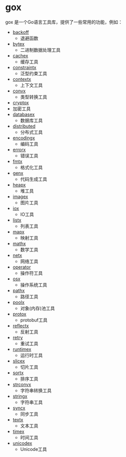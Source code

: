 # gox
gox 是一个Go语言工具库，提供了一些常用的功能，例如：
* [backoff](backoff)
  * 退避函数
* [bytex](bytex)
  * 二进制数据处理工具
* [cachex](cachex)
  * 缓存工具
* [constraintx](constraintx)
  * 泛型约束工具
* [contextx](contextx)
  * 上下文工具
* [convx](convx)
  * 类型转换工具
* [cryptox](cryptox)
 * 加密工具
* [databasex](databasex)
  * 数据库工具
* [distributed](distributed)
  * 分布式工具
* [encodingx](encodingx)
  * 编码工具
* [errorx](errorx)
  * 错误工具
* [fmtx](fmtx)
  * 格式化工具
* [genx](genx)
  * 代码生成工具
* [heapx](heapx)
  * 堆工具
* [imagex](imagex)
  * 图片工具
* [iox](iox)
  * IO工具
* [listx](listx)
  * 列表工具
* [mapx](mapx)
  * 映射工具
* [mathx](mathx)
  * 数学工具
* [netx](netx)
  * 网络工具
* [operator](operator)
  * 操作符工具
* [osx](osx)
  * 操作系统工具
* [pathx](pathx)
  * 路径工具
* [poolx](poolx)
  * 对象(内存)池工具
* [protox](protox)
  * protobuf工具
* [reflectx](reflectx)
  * 反射工具
* [retry](retry)
  * 重试工具
* [runtimex](runtimex)
  * 运行时工具
* [slicex](slicex)
  * 切片工具
* [sortx](sortx)
  * 排序工具
* [strconvx](strconvx)
  * 字符串转换工具
* [stringx](stringx)
  * 字符串工具
* [syncx](syncx)
  * 同步工具
* [textx](textx)
  * 文本工具
* [timex](timex)
  * 时间工具
* [unicodex](unicodex)
  * Unicode工具